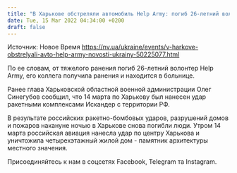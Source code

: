 ```yaml
---
title: "В Харькове обстреляли автомобиль Help Army: погиб 26-летний волонтер"
date: Tue, 15 Mar 2022 04:34:00 +0200
draft: false
---
```

Источник: Новое Время https://nv.ua/ukraine/events/v-harkove-obstrelyali-avto-help-army-novosti-ukrainy-50225077.html


По ее словам, от тяжелого ранения погиб 26-летний волонтер Help Army, его коллега получила ранения и находится в больнице.

Ранее глава Харьковской областной военной администрации Олег Синегубов сообщил, что 14 марта по Харькову был нанесен удар ракетными комплексами Искандер с территории РФ.

В результате российских ракетно-бомбовых ударов, разрушений домов и пожаров накануне ночью в Харькове снова погибли люди. Утром 14 марта российская авиация нанесла удар по центру Харькова и уничтожила четырехэтажный жилой дом - памятник архитектуры местного значения.

Присоединяйтесь к нам в соцсетях Facebook, Telegram та Instagram.
